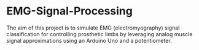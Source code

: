 # EMG-Signal-Processing
The aim of this project is to simulate EMG (electromyography) signal classification for controlling prosthetic limbs by leveraging analog muscle signal approximations using an Arduino Uno and a potentiometer.
